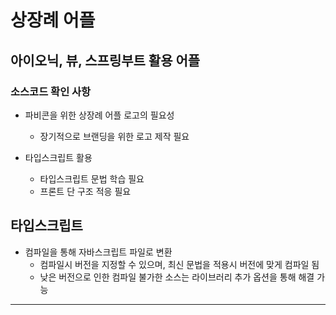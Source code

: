 <!-- <div class="con"> -->

# 상장례 어플

## 아이오닉, 뷰, 스프링부트 활용 어플

### 소스코드 확인 사항
- 파비콘을 위한 상장례 어플 로고의 필요성
  - 장기적으로 브랜딩을 위한 로고 제작 필요
  
- 타입스크립트 활용
  - 타입스크립트 문법 학습 필요
  - 프론트 단 구조 적응 필요
  

## 타입스크립트
- 컴파일을 통해 자바스크립트 파일로 변환
  - 컴파일시 버전을 지정할 수 있으며, 최신 문법을 적용시 버전에 맞게 컴파일 됨
  - 낮은 버전으로 인한 컴파일 불가한 소스는 라이브러리 추가 옵션을 통해 해결 가능



---


<!-- </div> -->
